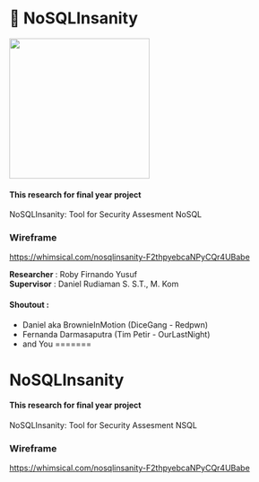 # 💉 NoSQLInsanity
<p><img src="https://i.postimg.cc/bJGrw0H6/16149.png" width="250px"></p>

#### This research for final year project
NoSQLInsanity: Tool for Security Assesment NoSQL

### Wireframe
https://whimsical.com/nosqlinsanity-F2thpyebcaNPyCQr4UBabe

<b>Researcher</b> : Roby Firnando Yusuf<br>
<b>Supervisor</b> : Daniel Rudiaman S. S.T., M. Kom

#### Shoutout : 
- Daniel aka BrownieInMotion (DiceGang - Redpwn)
- Fernanda Darmasaputra (Tim Petir - OurLastNight)
- and You
=======
# NoSQLInsanity
#### This research for final year project
NoSQLInsanity: Tool for Security Assesment NSQL

### Wireframe
https://whimsical.com/nosqlinsanity-F2thpyebcaNPyCQr4UBabe
